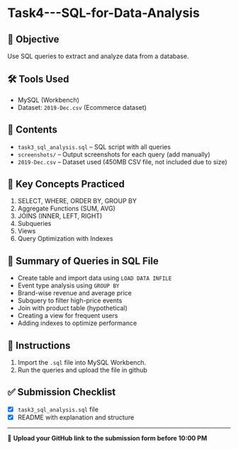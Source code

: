 # Task4---SQL-for-Data-Analysis

## 🎯 Objective
Use SQL queries to extract and analyze data from a database.

## 🛠 Tools Used
- MySQL (Workbench)
- Dataset: `2019-Dec.csv` (Ecommerce dataset)

## 📂 Contents
- `task3_sql_analysis.sql` – SQL script with all queries
- `screenshots/` – Output screenshots for each query (add manually)
- `2019-Dec.csv` – Dataset used (450MB CSV file, not included due to size)

## 🧠 Key Concepts Practiced
1. SELECT, WHERE, ORDER BY, GROUP BY
2. Aggregate Functions (SUM, AVG)
3. JOINS (INNER, LEFT, RIGHT)
4. Subqueries
5. Views
6. Query Optimization with Indexes

## 📄 Summary of Queries in SQL File
- Create table and import data using `LOAD DATA INFILE`
- Event type analysis using `GROUP BY`
- Brand-wise revenue and average price
- Subquery to filter high-price events
- Join with product table (hypothetical)
- Creating a view for frequent users
- Adding indexes to optimize performance

## 📸 Instructions
1. Import the `.sql` file into MySQL Workbench.
2. Run the queries and upload the file in github

## ✅ Submission Checklist
- [x] `task3_sql_analysis.sql` file
- [x] README with explanation and structure

---
🔗 **Upload your GitHub link to the submission form before 10:00 PM**
